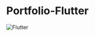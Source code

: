 # Portfolio-Flutter
 
![Flutter](https://img.shields.io/badge/Flutter-%2302569B.svg?style=for-the-badge&logo=Flutter&logoColor=white)
